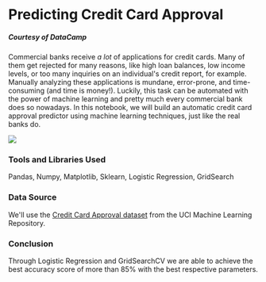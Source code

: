 # Predicting Credit Card Approval
##### Courtesy of DataCamp

Commercial banks receive <em>a lot</em> of applications for credit cards. Many of them get rejected for many reasons, like high loan balances, low income levels, or too many inquiries on an individual's credit report, for example. Manually analyzing these applications is mundane, error-prone, and time-consuming (and time is money!). Luckily, this task can be automated with the power of machine learning and pretty much every commercial bank does so nowadays. In this notebook, we will build an automatic credit card approval predictor using machine learning techniques, just like the real banks do.

![](https://image.cnbcfm.com/api/v1/image/106617579-1594831080006gettyimages-1156288584.jpeg?v=1594831125&w=1600&h=900)

### Tools and Libraries Used
Pandas, Numpy, Matplotlib, Sklearn, Logistic Regression, GridSearch

### Data Source
We'll use the <a href="http://archive.ics.uci.edu/ml/datasets/credit+approval">Credit Card Approval dataset</a> from the UCI Machine Learning Repository.

### Conclusion
Through Logistic Regression and GridSearchCV we are able to achieve the best accuracy score of more than 85% with the best respective parameters. 
